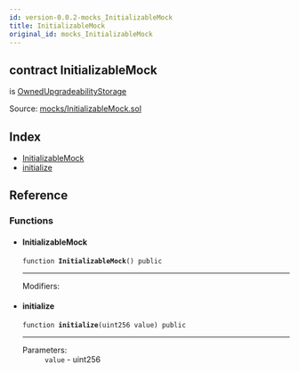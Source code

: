 ```yaml
---
id: version-0.0.2-mocks_InitializableMock
title: InitializableMock
original_id: mocks_InitializableMock
---
```


<div class="contract-doc"><div class="contract"><h2 class="contract-header"><span class="contract-kind">contract</span> InitializableMock</h2><p class="base-contracts"><span>is</span> <a href="upgradeability_OwnedUpgradeabilityStorage.html">OwnedUpgradeabilityStorage</a></p><div class="source">Source: <a href="git+https://github.com/zeppelinos/core/blob/v0.0.2/contracts/mocks/InitializableMock.sol" target="_blank">mocks/InitializableMock.sol</a></div></div><div class="index"><h2>Index</h2><ul><li><a href="mocks_InitializableMock.html#InitializableMock">InitializableMock</a></li><li><a href="mocks_InitializableMock.html#initialize">initialize</a></li></ul></div><div class="reference"><h2>Reference</h2><div class="functions"><h3>Functions</h3><ul><li><div class="item function"><span id="InitializableMock" class="anchor-marker"></span><h4 class="name">InitializableMock</h4><div class="body"><code class="signature">function <strong>InitializableMock</strong><span>() </span><span>public </span></code><hr/><dl><dt><span class="label-modifiers">Modifiers:</span></dt><dd></dd></dl></div></div></li><li><div class="item function"><span id="initialize" class="anchor-marker"></span><h4 class="name">initialize</h4><div class="body"><code class="signature">function <strong>initialize</strong><span>(uint256 value) </span><span>public </span></code><hr/><dl><dt><span class="label-parameters">Parameters:</span></dt><dd><div><code>value</code> - uint256</div></dd></dl></div></div></li></ul></div></div></div>
